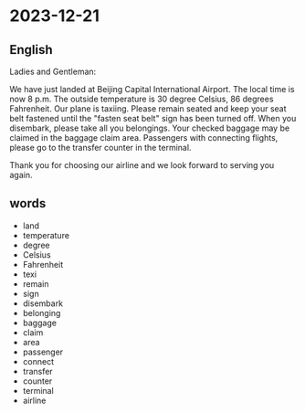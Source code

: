 # 2023-12-21

## English
Ladies and Gentleman:

We have just landed at Beijing Capital International Airport. The local time is
now 8 p.m. The outside temperature is 30 degree Celsius, 86 degrees
Fahrenheit. Our plane is taxiing. Please remain seated and keep your seat
belt fastened until the "fasten seat belt" sign has been turned off. When you
disembark, please take all you belongings. Your checked baggage may be
claimed in the baggage claim area. Passengers with connecting flights, please
go to the transfer counter in the terminal.

Thank you for choosing our airline and we look forward to serving you again.

## words
* land
* temperature
* degree
* Celsius
* Fahrenheit
* texi
* remain
* sign
* disembark
* belonging
* baggage
* claim
* area
* passenger
* connect
* transfer
* counter
* terminal
* airline
